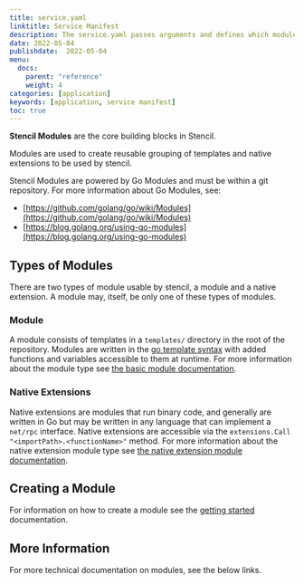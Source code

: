 ```yaml
---
title: service.yaml
linktitle: Service Manifest
description: The service.yaml passes arguments and defines which modules an application should use
date: 2022-05-04
publishdate:  2022-05-04
menu:
  docs:
    parent: "reference"
    weight: 4
categories: [application]
keywords: [application, service manifest]
toc: true
---
```


**Stencil Modules** are the core building blocks in Stencil.

Modules are used to create reusable grouping of templates and native extensions to be used by stencil.

Stencil Modules are powered by Go Modules and must be within a git repository. For more information about Go Modules, see:

- [https://github.com/golang/go/wiki/Modules](https://github.com/golang/go/wiki/Modules)
- [https://blog.golang.org/using-go-modules](https://blog.golang.org/using-go-modules)

## Types of Modules

There are two types of module usable by stencil, a module and a native extension. A module may, itself, be only one of these types of modules.

### Module

A module consists of templates in a `templates/` directory in the root of the repository. Modules are written in the [go template syntax](https://pkg.go.dev/text/template) with added functions and variables accessible to them at runtime. For more information about the module type see [the basic module documentation]().

### Native Extensions

Native extensions are modules that run binary code, and generally are written in Go but may be written in any language that can implement a `net/rpc` interface. Native extensions are accessible via the `extensions.Call "<importPath>.<functionName>"` method. For more information about the native extension module type see [the native extension module documentation]().

## Creating a Module

For information on how to create a module see the [getting started](/stencil/getting-started/) documentation.

## More Information

For more technical documentation on modules, see the below links.